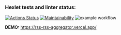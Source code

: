 ### Hexlet tests and linter status:
[![Actions Status](https://github.com/mltsk/frontend-project-lvl3/workflows/hexlet-check/badge.svg)](https://github.com/mltsk/frontend-project-lvl3/actions)
[![Maintainability](https://api.codeclimate.com/v1/badges/975c76ad0a0e5d77aeb6/maintainability)](https://codeclimate.com/github/mltsk/frontend-project-lvl3/maintainability)
![example workflow](https://github.com/mltsk/frontend-project-lvl3/actions/workflows/nodejs.yml/badge.svg)<br>

__DEMO:__ https://rss-rss-aggregator.vercel.app/